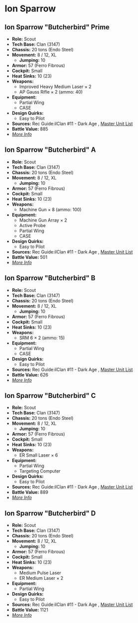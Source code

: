 # Ion Sparrow 

## Ion Sparrow "Butcherbird" Prime 

- **Role:** Scout 
- **Tech Base:** Clan (3147) 
- **Chassis:** 20 tons (Endo Steel) 
- **Movement:** 8 / 12, XL 
  - **Jumping:** 10 
- **Armor:** 57 (Ferro Fibrous) 
- **Cockpit:** Small 
- **Heat Sinks:** 10 (23) 
- **Weapons:** 
  - Improved Heavy Medium Laser × 2 
  - AP Gauss Rifle × 2 (ammo: 40) 
- **Equipment:** 
  - Partial Wing 
  - CASE 
- **Design Quirks:** 
  - Easy to Pilot 
- **Sources:** Rec Guide:ilClan #11 - Dark Age , [Master Unit List](http://masterunitlist.info/Unit/Details/7738/butcherbird-ion-sparrow-prime) 
- **Battle Value:** 885 
- [*More Info*](ion_sparrow/ion_sparrow_prime.md) 

## Ion Sparrow "Butcherbird" A 

- **Role:** Scout 
- **Tech Base:** Clan (3147) 
- **Chassis:** 20 tons (Endo Steel) 
- **Movement:** 8 / 12, XL 
  - **Jumping:** 10 
- **Armor:** 57 (Ferro Fibrous) 
- **Cockpit:** Small 
- **Heat Sinks:** 10 (23) 
- **Weapons:** 
  - Machine Gun × 8 (ammo: 100) 
- **Equipment:** 
  - Machine Gun Array × 2 
  - Active Probe 
  - Partial Wing 
  - CASE 
- **Design Quirks:** 
  - Easy to Pilot 
- **Sources:** Rec Guide:ilClan #11 - Dark Age , [Master Unit List](http://masterunitlist.info/Unit/Details/7739/butcherbird-ion-sparrow-a) 
- **Battle Value:** 501 
- [*More Info*](ion_sparrow/ion_sparrow_a.md) 

## Ion Sparrow "Butcherbird" B 

- **Role:** Scout 
- **Tech Base:** Clan (3147) 
- **Chassis:** 20 tons (Endo Steel) 
- **Movement:** 8 / 12, XL 
  - **Jumping:** 10 
- **Armor:** 57 (Ferro Fibrous) 
- **Cockpit:** Small 
- **Heat Sinks:** 10 (23) 
- **Weapons:** 
  - SRM 6 × 2 (ammo: 15) 
- **Equipment:** 
  - Partial Wing 
  - CASE 
- **Design Quirks:** 
  - Easy to Pilot 
- **Sources:** Rec Guide:ilClan #11 - Dark Age , [Master Unit List](http://masterunitlist.info/Unit/Details/7740/butcherbird-ion-sparrow-b) 
- **Battle Value:** 626 
- [*More Info*](ion_sparrow/ion_sparrow_b.md) 

## Ion Sparrow "Butcherbird" C 

- **Role:** Scout 
- **Tech Base:** Clan (3147) 
- **Chassis:** 20 tons (Endo Steel) 
- **Movement:** 8 / 12, XL 
  - **Jumping:** 10 
- **Armor:** 57 (Ferro Fibrous) 
- **Cockpit:** Small 
- **Heat Sinks:** 10 (23) 
- **Weapons:** 
  - ER Small Laser × 6 
- **Equipment:** 
  - Partial Wing 
  - Targeting Computer 
- **Design Quirks:** 
  - Easy to Pilot 
- **Sources:** Rec Guide:ilClan #11 - Dark Age , [Master Unit List](http://masterunitlist.info/Unit/Details/7741/butcherbird-ion-sparrow-c) 
- **Battle Value:** 889 
- [*More Info*](ion_sparrow/ion_sparrow_c.md) 

## Ion Sparrow "Butcherbird" D 

- **Role:** Scout 
- **Tech Base:** Clan (3147) 
- **Chassis:** 20 tons (Endo Steel) 
- **Movement:** 8 / 12, XL 
  - **Jumping:** 10 
- **Armor:** 57 (Ferro Fibrous) 
- **Cockpit:** Small 
- **Heat Sinks:** 10 (23) 
- **Weapons:** 
  - Medium Pulse Laser 
  - ER Medium Laser × 2 
- **Equipment:** 
  - Partial Wing 
- **Design Quirks:** 
  - Easy to Pilot 
- **Sources:** Rec Guide:ilClan #11 - Dark Age , [Master Unit List](http://masterunitlist.info/Unit/Details/7742/butcherbird-ion-sparrow-d) 
- **Battle Value:** 1121 
- [*More Info*](ion_sparrow/ion_sparrow_d.md) 

